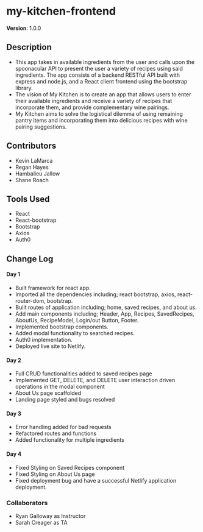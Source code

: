 # my-kitchen-frontend
**Version**: 1.0.0

## Description

- This app takes in available ingredients from the user and calls upon the spoonacular API to present the user a variety of recipes using said ingredients. The app consists of a backend RESTful API built with express and node.js, and a React client frontend using the bootstrap library.
- The vision of My Kitchen is to create an app that allows users to enter their available ingredients and receive a variety of recipes that incorporate them, and provide complementary wine pairings.
- My Kitchen aims to solve the logistical dilemma of using remaining pantry items and incorporating them into delicious recipes with wine pairing suggestions.


## Contributors

- Kevin LaMarca
- Regan Hayes
- Hambalieu Jallow
- Shane Roach

## Tools Used

- React
- React-bootstrap
- Bootstrap
- Axios
- Auth0

## Change Log


#### Day 1

- Built framework for react app.
- Imported all the dependencies including; react bootstrap, axios, react-router-dom, bootstrap.
- Built routes of application including; home, saved recipes, and about us.
- Add main components including; Header, App, Recipes, SavedRecipes, AboutUs, RecipeModel, Login/out Button, Footer.
- Implemented bootstrap components.
- Added modal functionality to searched recipes. 
- Auth0 implementation. 
- Deployed live site to Netlify.

#### Day 2

- Full CRUD functionalities added to saved recipes page
- Implemented GET, DELETE, and DELETE user interaction driven operations in the modal component
- About Us page scaffolded
- Landing page styled and bugs resolved


#### Day 3

- Error handling added for bad requests
- Refactored routes and functions
- Added functionality for multiple ingredients

#### Day 4

- Fixed Styling on Saved Recipes component
- Fixed Styling on About Us page
- Fixed deployment bug and have a successful Netlify application deployment.

### Collaborators

- Ryan Galloway as Instructor
- Sarah Creager as TA
